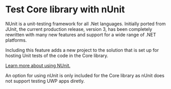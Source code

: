 ﻿# Test Core library with nUnit

NUnit is a unit-testing framework for all .Net languages. Initially ported from JUnit, the current production release, version 3, has been completely rewritten with many new features and support for a wide range of .NET platforms.

Including this feature adds a new project to the solution that is set up for hosting Unit tests of the code in the Core library.

[Learn more about using NUnit.](https://github.com/nunit/docs/wiki/NUnit-Documentation)

An option for using nUnit is only included for the Core library as nUnit does not support testing UWP apps diretly.

